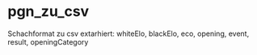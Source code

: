 # pgn_zu_csv
Schachformat zu csv
extarhiert: whiteElo, blackElo, eco, opening, event, result, openingCategory
